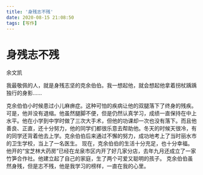 ```yaml
---
title: '身残志不残'
date: 2020-08-15 21:08:50
tags: [写作]
---
```

# 身残志不残
余文凯

我最敬佩的人，就是身残志坚的克余伯伯。我一想起他，就会想起他拿着拐杖踽踽独行的身影……

<!-- more -->
克余伯伯小时候患过小儿麻痹症。这种可怕的疾病让他的双腿落下了终身的残疾。
可是，他并没有退缩。他虽然腿脚不便，但是仍然认真学习，成绩一直保持在中上水平。他在小学到中学时做了三次大手术，但他的功课却一次也没有落下。而且他善良、正直，还十分努力，他的同学们都很乐意去帮助他。冬天的时候天很冷，有的同学还背着他去上学。克余伯伯后来通过不懈的努力，成功地考上了当时丽水市的卫生学校，当上了一名医生。
现在，克余伯伯的生活十分充足，也十分幸福。他开的“宝芝林大药房”已经在龙泉市区内开了好几家分店，去年九月还成立了一家竹笋合作社。他建立起了自己的家庭，生了两个可爱又聪明的孩子。
克余伯伯虽然身残，但是志不残，他是我学习的榜样，一直在我的心里。
